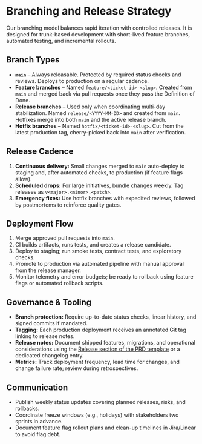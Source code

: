# Branching and Release Strategy

Our branching model balances rapid iteration with controlled releases. It is designed for trunk-based development with
short-lived feature branches, automated testing, and incremental rollouts.

## Branch Types

- **`main`** – Always releasable. Protected by required status checks and reviews. Deploys to production on a regular cadence.
- **Feature branches** – Named `feature/<ticket-id>-<slug>`. Created from `main` and merged back via pull requests once they
  pass the Definition of Done.
- **Release branches** – Used only when coordinating multi-day stabilization. Named `release/<YYYY-MM-DD>` and created from
  `main`. Hotfixes merge into both `main` and the active release branch.
- **Hotfix branches** – Named `hotfix/<ticket-id>-<slug>`. Cut from the latest production tag, cherry-picked back into `main`
  after verification.

## Release Cadence

1. **Continuous delivery:** Small changes merged to `main` auto-deploy to staging and, after automated checks, to production
   (if feature flags allow).
2. **Scheduled drops:** For large initiatives, bundle changes weekly. Tag releases as `v<major>.<minor>.<patch>`.
3. **Emergency fixes:** Use hotfix branches with expedited reviews, followed by postmortems to reinforce quality gates.

## Deployment Flow

1. Merge approved pull requests into `main`.
2. CI builds artifacts, runs tests, and creates a release candidate.
3. Deploy to staging; run smoke tests, contract tests, and exploratory checks.
4. Promote to production via automated pipeline with manual approval from the release manager.
5. Monitor telemetry and error budgets; be ready to rollback using feature flags or automated rollback scripts.

## Governance & Tooling

- **Branch protection:** Require up-to-date status checks, linear history, and signed commits if mandated.
- **Tagging:** Each production deployment receives an annotated Git tag linking to release notes.
- **Release notes:** Document shipped features, migrations, and operational considerations using the
  [Release section of the PRD template](../templates/PRD.md) or a dedicated changelog entry.
- **Metrics:** Track deployment frequency, lead time for changes, and change failure rate; review during retrospectives.

## Communication

- Publish weekly status updates covering planned releases, risks, and rollbacks.
- Coordinate freeze windows (e.g., holidays) with stakeholders two sprints in advance.
- Document feature flag rollout plans and clean-up timelines in Jira/Linear to avoid flag debt.
